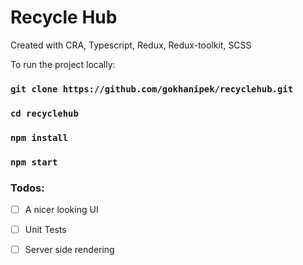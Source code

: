 # Recycle Hub

Created with CRA, Typescript, Redux, Redux-toolkit, SCSS

To run the project locally:
### `git clone https://github.com/gokhanipek/recyclehub.git`
### `cd recyclehub`

### `npm install`
### `npm start`

### Todos:
- [ ] A nicer looking UI
- [ ] Unit Tests
- [ ] Server side rendering 

